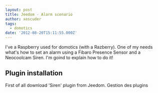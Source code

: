 ```yaml
---
layout: post
title: Jeedom - Alarm scenario
author: xescuder
tags:
  - domotics
date: '2012-08-20T15:11:55.000Z'
---
```

I've a Raspberry used for domotics (with a Razberry). One of my needs what's how to set an alarm using a Fibaro Presence Sensor and a Neocoolcam Siren. I'm goind to explain how to do it!


## Plugin installation

First of all download 'Siren' plugin from Jeedom. Gestion des plugins


